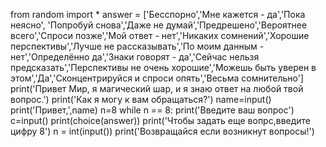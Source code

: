 from random import *
answer = ['Бесспорно','Мне кажется - да','Пока неясно', 'Попробуй снова','Даже не думай','Предрешено','Вероятнее всего','Спроси позже','Мой ответ - нет','Никаких сомнений','Хорошие перспективы','Лучше не рассказывать','По моим данным - нет','Определённо да','Знаки говорят - да','Сейчас нельзя предсказать','Перспективы не очень хорошие','Можешь быть уверен в этом','Да','Сконцентрируйся и спроси опять','Весьма сомнительно']
print('Привет Мир, я магический шар, и я знаю ответ на любой твой вопрос.')
print('Как я могу к вам обращаться?')
name=input()
print('Привет,',name)
n=8
while n == 8:
    print('Введите ваш вопрос')
    с=input()
    print(choice(answer))
    print('Чтобы задать еще вопрс,введите цифру 8')
    n = int(input())
print('Возвращайся если возникнут вопросы!')
